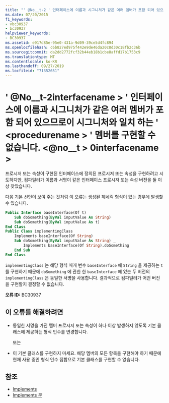 ```yaml
---
title: "' @No__t-2 ' 인터페이스에 이름과 시그니처가 같은 여러 멤버가 포함 되어 있으므로이 시그니처와 일치 하는 ' <interfacename>. <procedurename> ' 멤버를 구현할 수 없습니다. <signaturelist>"
ms.date: 07/20/2015
f1_keywords:
- vbc30937
- bc30937
helpviewer_keywords:
- BC30937
ms.assetid: e917d85e-95e0-431a-9d09-39ce5d4fc894
ms.openlocfilehash: c6b827ed975f442e9de46da20c8d30c18fb2c36b
ms.sourcegitcommit: da2dd2772fcf32b44eb18b1cbe8affd17b1753c9
ms.translationtype: MT
ms.contentlocale: ko-KR
ms.lasthandoff: 09/27/2019
ms.locfileid: "71352651"
---
```

# <a name="member-interfacenameprocedurename-that-matches-this-signature-cannot-be-implemented-because-the-interface-interfacename-contains-multiple-members-with-this-same-name-and-signature-signaturelist"></a>' @No__t-2interfacename > ' 인터페이스에 이름과 시그니처가 같은 여러 멤버가 포함 되어 있으므로이 시그니처와 일치 하는 ' \<procedurename > ' 멤버를 구현할 수 없습니다. \<@no__t > 0interfacename >
프로시저 또는 속성이 구현된 인터페이스에 정의된 프로시저 또는 속성을 구현하려고 시도하지만, 컴파일러가 이름과 서명이 같은 인터페이스 프로시저 또는 속성 버전을 둘 이상 찾았습니다.  
  
 다음 기본 선언이 보여 주는 것처럼 이 오류는 생성된 제네릭 형식이 있는 경우에 발생할 수 있습니다.  
  
```vb  
Public Interface baseInterface(Of t)  
    Sub doSomething(ByVal inputValue As String)  
    Sub doSomething(ByVal inputValue As t)  
End Class  
Public Class implementingClass  
    Implements baseInterface(Of String)  
    Sub doSomething(ByVal inputValue As String) _  
        Implements baseInterface(Of String).doSomething  
    End Sub  
End Class  
```  
  
 `implementingClass` 는 해당 형식 매개 변수 `baseInterface` 에 `String` 을 제공하는 `t`를 구현하기 때문에 `doSomething` 에 관한 한 `baseInterface` 에 있는 두 버전의 `implementingClass` 은 동일한 서명을 사용합니다. 결과적으로 컴파일러가 어떤 버전을 구현할지 결정할 수 없습니다.  
  
 **오류 ID:** BC30937  
  
## <a name="to-correct-this-error"></a>이 오류를 해결하려면  
  
- 동일한 서명을 가진 멤버 프로시저 또는 속성이 하나 이상 발생하지 않도록 기본 클래스에 제공하는 형식 인수를 변경합니다.  
  
     또는  
  
- 이 기본 클래스를 구현하지 마세요. 해당 멤버의 모든 항목을 구현해야 하기 때문에 현재 사용 중인 형식 인수 집합으로 기본 클래스를 구현할 수 없습니다.  
  
## <a name="see-also"></a>참조

- [Implements](../../visual-basic/language-reference/statements/implements-clause.md)
- [Implements 문](../../visual-basic/language-reference/statements/implements-statement.md)
